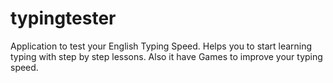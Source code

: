 # typingtester
Application to test your English Typing Speed. Helps you to start learning typing with step by step lessons. Also it have Games to improve your typing speed.
